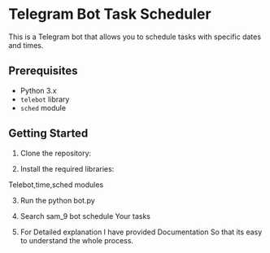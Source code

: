
# Telegram Bot Task Scheduler

This is a Telegram bot that allows you to schedule tasks with specific dates and times.

## Prerequisites

- Python 3.x
- `telebot` library
- `sched` module

## Getting Started

1. Clone the repository:


2. Install the required libraries:

Telebot,time,sched modules




3. Run the python bot.py



4. Search sam_9 bot schedule Your tasks

 
5. For Detailed explanation I have provided Documentation So that its easy to understand the whole process.
